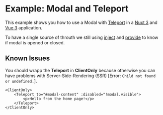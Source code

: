 # Example: Modal and Teleport

This example shows you how to use a Modal with [Teleport](https://vuejs.org/guide/built-ins/teleport.html) in a [Nuxt 3](https://nuxt.com/docs/getting-started/introduction) and [Vue 3](https://vuejs.org/guide/introduction.html) application.

To have a single source of throuth we still using [inject](https://vuejs.org/api/composition-api-dependency-injection.html#inject) and [provide](https://vuejs.org/api/composition-api-dependency-injection.html#inject) to know if modal is opened or closed.

## Known Issues

You should wrapp the **Teleport** in **ClientOnly** because otherwise you can have problems with Server-Side-Rendering (SSR) [Error: `Child not found or undefined.`].

```
<ClientOnly>
    <Teleport to="#modal-content" :disabled="!modal.visible">
        <p>Hello from the home page!</p>
    </Teleport>
</ClientOnly>
```
